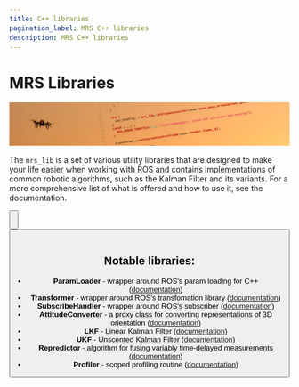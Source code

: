 ```yaml
---
title: C++ libraries
pagination_label: MRS C++ libraries
description: MRS C++ libraries
---
```


# MRS Libraries

![](fig/thumbnail.jpg)

The `mrs_lib` is a set of various utility libraries that are designed to make your life easier when working with ROS and contains implementations of common robotic algorithms, such as the Kalman Filter and its variants.
For a more comprehensive list of what is offered and how to use it, see the documentation.

<Button label="🔗 ctu-mrs/mrs_lib repository" link="https://github.com/ctu-mrs/mrs_lib" block /><br />

<Button label="🔗 ctu-mrs/mrs_lib documentation" link="https://ctu-mrs.github.io/mrs_lib/" block /><br />

## Notable libraries:

* **ParamLoader** - wrapper around ROS's param loading for C++ ([documentation](https://ctu-mrs.github.io/mrs_lib/classmrs__lib_1_1ParamLoader.html))
* **Transformer** - wrapper around ROS's transfomation library ([documentation](https://ctu-mrs.github.io/mrs_lib/classmrs__lib_1_1Transformer.html))
* **SubscribeHandler** - wrapper around ROS's subscriber ([documentation](https://ctu-mrs.github.io/mrs_lib/classmrs__lib_1_1SubscribeHandler.html))
* **AttitudeConverter** - a proxy class for converting representations of 3D orientation ([documentation](https://ctu-mrs.github.io/mrs_lib/classmrs__lib_1_1AttitudeConverter.html))
* **LKF** - Linear Kalman Filter ([documentation](https://ctu-mrs.github.io/mrs_lib/classmrs__lib_1_1LKF.html))
* **UKF** - Unscented Kalman Filter ([documentation](https://ctu-mrs.github.io/mrs_lib/classmrs__lib_1_1UKF.html))
* **Repredictor** - algorithm for fusing variably time-delayed measurements ([documentation](https://ctu-mrs.github.io/mrs_lib/classmrs__lib_1_1Repredictor.html))
* **Profiler** - scoped profiling routine ([documentation](https://ctu-mrs.github.io/mrs_lib/classmrs__lib_1_1Profiler.html))
